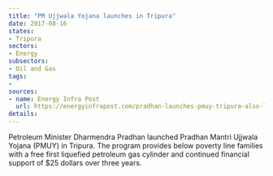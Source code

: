 ```yaml
---
title: "PM Ujjwala Yojana launches in Tripura"
date: 2017-08-16
states:
- Tripura
sectors:
- Energy
subsectors:
- Oil and Gas
tags:
- 
sources:
- name: Energy Infra Post
  url: https://energyinfrapost.com/pradhan-launches-pmuy-tripura-also-lays-foundation-stone-lpg-new-bottling-plant/
details:
---
```


Petroleum Minister Dharmendra Pradhan launched Pradhan Mantri Ujjwala Yojana (PMUY) in Tripura. The program provides below poverty line families with a free first liquefied petroleum gas cylinder and continued financial support of $25 dollars over three years. 
